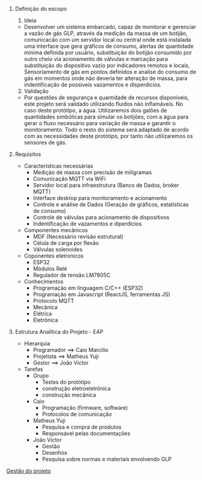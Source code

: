 1. Definição do escopo
    1. Ideia 
    - Desenvolver um sistema embarcado, capaz de monitorar e gerenciar a vazão de gás GLP, através da mediçâo da massa de um botijão,  comunicacão com um servidor local ou central onde está instalada uma interface que gera gráficos de consumo, alertas de quantidade mínima definida por usuário, substituição do botijão consumido por outro cheio via acionamento de válvulas e marcação para substituição do dispositivo vazio por indicadores remotos e locais, Sensoriamento de gás em pontos definidos e analise do consumo de gás em momentos onde não deveria ter alteração de massa, para indentificação de possiveis vazamentos e disperdicios.
    2. Validação
    - Por questões de segurança e quantidade de recursos disponíveis, este projeto será validado utilizando fluidos não inflamáveis. No caso deste protótipo, a água. Utilizaremos dois galões de quantidades simbólicas para simular os botijões, com a água para gerar o fluxo necessário para variação de massa e garantir o monitoramento. Todo o resto do sistema será adaptado de acordo com as necessidades deste protótipo, por tanto não utilizaremos os sensores de gás.
2. Requisitos
    - Características necessárias 
        - Medição de massa com precisão de miligramas
        - Comunicação MQTT via WiFi
        - Servidor local para infraestrutura (Banco de Dados, broker MQTT)
        - Interface desktop para monitoramento e acionamento
        - Controle e análise de Dados (Geração de gráficos, estatísticas de consumo)
        - Controle de válvulas para acionamento de dispositivos
        - Indentificação de vazamentos e diperdicios
    - Componentes mecânicos
       - MDF (Necessário revisão estrutural)
       - Célula de carga por flexão
       - Válvulas solenoides
    - Coponentes eletronicos
       - ESP32
       - Módulos Relé
       - Regulador de tensão LM7805C
    - Conhecimentos
       - Programação em linguagem C/C++ (ESP32)
       - Programação em Javascript (ReactJS, ferramentas JS)
       - Protocolo MQTT
       - Mecânica
       - Elétrica
       - Eletrônica

3. Estrutura Analítica do Projeto - EAP
    - Hierarquia
        - Programador ==> Caio Marcilio
        - Projetista ==> Matheus Yuji
        - Gestor ==> João Victor
    - Tarefas
        - Grupo
           - Testes do protótipo
           - construção eletroeletrônica
           - construção mecânica
        - Caio
            - Programação (firmware, software)
            - Protocolos de comunicação
        - Matheus Yuji
            - Pesquisa e compra de produtos
            - Responsável pelas documentações
        - João Victor
            - Gestão
            - Desenhos
            - Pesquisa sobre normas e materiais envolvendo GLP 

[Gestão do projeto](gestao_do_projeto.md)

